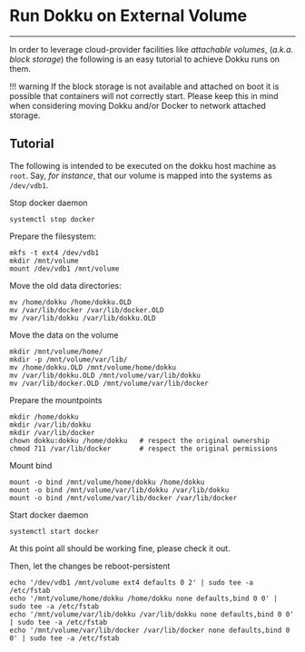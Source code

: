 # Run Dokku on External Volume
----

In order to leverage cloud-provider facilities like _attachable volumes_, (_a.k.a. block storage_)
the following is an easy tutorial to achieve Dokku runs on them.

!!! warning
    If the block storage is not available and attached on boot it is possible that containers will not correctly start. Please keep this in mind when considering moving Dokku and/or Docker to network attached storage.

## Tutorial

The following is intended to be executed on the dokku host machine as `root`.
Say, _for instance_, that our volume is mapped into the systems as `/dev/vdb1`.

Stop docker daemon

```shell
systemctl stop docker
```

Prepare the filesystem:

```shell
mkfs -t ext4 /dev/vdb1
mkdir /mnt/volume
mount /dev/vdb1 /mnt/volume
```

Move the old data directories:

```shell
mv /home/dokku /home/dokku.OLD
mv /var/lib/docker /var/lib/docker.OLD
mv /var/lib/dokku /var/lib/dokku.OLD
```

Move the data on the volume

```shell
mkdir /mnt/volume/home/
mkdir -p /mnt/volume/var/lib/
mv /home/dokku.OLD /mnt/volume/home/dokku
mv /var/lib/dokku.OLD /mnt/volume/var/lib/dokku
mv /var/lib/docker.OLD /mnt/volume/var/lib/docker
```

Prepare the mountpoints

```shell
mkdir /home/dokku
mkdir /var/lib/dokku
mkdir /var/lib/docker
chown dokku:dokku /home/dokku   # respect the original ownership
chmod 711 /var/lib/docker       # respect the original permissions
```

Mount bind

```shell
mount -o bind /mnt/volume/home/dokku /home/dokku
mount -o bind /mnt/volume/var/lib/dokku /var/lib/dokku
mount -o bind /mnt/volume/var/lib/docker /var/lib/docker
```

Start docker daemon

```shell
systemctl start docker
```

At this point all should be working fine, please check it out.

Then, let the changes be reboot-persistent

```shell
echo '/dev/vdb1 /mnt/volume ext4 defaults 0 2' | sudo tee -a /etc/fstab
echo '/mnt/volume/home/dokku /home/dokku none defaults,bind 0 0' | sudo tee -a /etc/fstab
echo '/mnt/volume/var/lib/dokku /var/lib/dokku none defaults,bind 0 0' | sudo tee -a /etc/fstab
echo '/mnt/volume/var/lib/docker /var/lib/docker none defaults,bind 0 0' | sudo tee -a /etc/fstab
```
